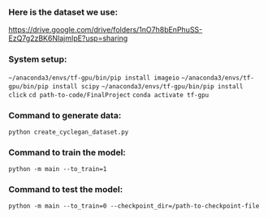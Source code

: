 ### Here is the dataset we use:
https://drive.google.com/drive/folders/1nO7h8bEnPhuSS-EzQ7g2zBK6NIajmIpE?usp=sharing

### System setup:
`~/anaconda3/envs/tf-gpu/bin/pip install imageio`
`~/anaconda3/envs/tf-gpu/bin/pip install scipy`
`~/anaconda3/envs/tf-gpu/bin/pip install click`
`cd path-to-code/FinalProject`
`conda activate tf-gpu`


### Command to generate data:
`python create_cyclegan_dataset.py`

### Command to train the model:
`python -m main --to_train=1`

### Command to test the model:
`python -m main --to_train=0 --checkpoint_dir=/path-to-checkpoint-file`
